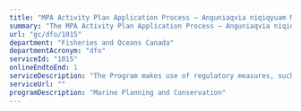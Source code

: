 ```yaml
---
title: "MPA Activity Plan Application Process – Anguniaqvia niqiqyuam MPA"
summary: "The MPA Activity Plan Application Process – Anguniaqvia niqiqyuam MPA service from Fisheries and Oceans Canada is available end-to-end online, according to the GC Service Inventory."
url: "gc/dfo/1015"
department: "Fisheries and Oceans Canada"
departmentAcronym: "dfo"
serviceId: "1015"
onlineEndtoEnd: 1
serviceDescription: "The Program makes use of regulatory measures, such as Marine Protected Areas (MPAs) Regulations in which  prohibitions and allowed activities are detailed, to conserve and sustainably manage marine ecosystems. Activity plans must be submitted to the relevant DFO Regional authority for specific activities, to ensure human activities within the MPA are compliant and consistent with the regulation and objectives of the MPA."
serviceUrl: ""
programDescription: "Marine Planning and Conservation"
---
```

